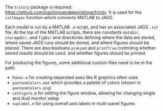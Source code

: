 The `trinity` package is required: https://github.com/joachimvandekerckhove/trinity. It is used for the `callbayes` function which connects MATLAB to JAGS.

Each model is run by a MATLAB `.m` script, and has an associated JAGS `.txt` file. At the top of the MATLAB scripts, there are constants `dataDir`, `storageDir`, and `figDir` and directories defining where the data are stored, where saved JAGS runs should be stored, and where figures should be placed. There are also booleans `preLoad` and `printTrue` controling whether stored results should be used, and whether figures should be printed.

For producing the figures, some additional custom files need to be in the path:
- `Raxes.m` for creating separated axes like R graphics often uses
- `pantoneColors.mat` which provides a palette of colors (shown in `pantoneColors.png`)
- `setFigure.m` for setting the figure window, allowing for changing single and dual monitor setup
- `suplabel.m` for using overall axis labels in multi-panel figures
